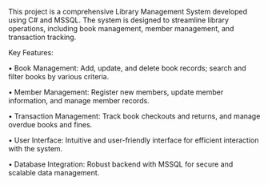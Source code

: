 This project is a comprehensive Library Management System developed using C# and MSSQL. The system is designed to streamline library operations, including book management, member management, and transaction tracking.

Key Features:

•	Book Management: Add, update, and delete book records; search and filter books by various criteria.

•	Member Management: Register new members, update member information, and manage member records.

•	Transaction Management: Track book checkouts and returns, and manage overdue books and fines.

•	User Interface: Intuitive and user-friendly interface for efficient interaction with the system.

•	Database Integration: Robust backend with MSSQL for secure and scalable data management.
